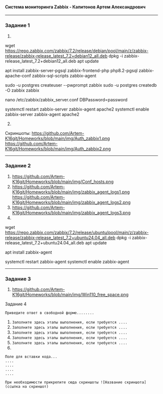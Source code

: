 #### Система мониторинга Zabbix - Капитонов Артем Александрович





---

### Задание 1

1. 
wget https://repo.zabbix.com/zabbix/7.2/release/debian/pool/main/z/zabbix-release/zabbix-release_latest_7.2+debian12_all.deb
dpkg -i zabbix-release_latest_7.2+debian12_all.deb
apt update

apt install zabbix-server-pgsql zabbix-frontend-php php8.2-pgsql zabbix-apache-conf zabbix-sql-scripts zabbix-agent

sudo -u postgres createuser --pwprompt zabbix
sudo -u postgres createdb -O zabbix zabbix 

nano /etc/zabbix/zabbix_server.conf
DBPassword=password 

systemctl restart zabbix-server zabbix-agent apache2
systemctl enable zabbix-server zabbix-agent apache2

2.
Скриншоты:
https://github.com/Artem-K16git/Homeworks/blob/main/img/Auth_zabbix1.png
https://github.com/Artem-K16git/Homeworks/blob/main/img/Auth_zabbix2.png

---

### Задание 2

1. https://github.com/Artem-K16git/Homeworks/blob/main/img/Conf_hosts.png
2. https://github.com/Artem-K16git/Homeworks/blob/main/img/zabbix_agent_logs1.png
   https://github.com/Artem-K16git/Homeworks/blob/main/img/zabbix_agent_logs2.png
3. https://github.com/Artem-K16git/Homeworks/blob/main/img/zabbix_agent_logs3.png
4.  
wget https://repo.zabbix.com/zabbix/7.2/release/ubuntu/pool/main/z/zabbix-release/zabbix-release_latest_7.2+ubuntu24.04_all.deb
dpkg -i zabbix-release_latest_7.2+ubuntu24.04_all.deb
apt update

apt install zabbix-agent

systemctl restart zabbix-agent
systemctl enable zabbix-agent  


---

### Задание 3

1. https://github.com/Artem-K16git/Homeworks/blob/main/img/Win110_free_space.png



Задание 4

`Приведите ответ в свободной форме........`

1. `Заполните здесь этапы выполнения, если требуется ....`
2. `Заполните здесь этапы выполнения, если требуется ....`
3. `Заполните здесь этапы выполнения, если требуется ....`
4. `Заполните здесь этапы выполнения, если требуется ....`
5. `Заполните здесь этапы выполнения, если требуется ....`
6. 

```
Поле для вставки кода...
....
....
....
....
```

`При необходимости прикрепитe сюда скриншоты
![Название скриншота](ссылка на скриншот)`
